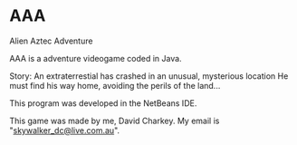 # AAA
Alien Aztec Adventure

AAA is a adventure videogame coded in Java.

Story:
An extraterrestial has crashed in an unusual, mysterious location
He must find his way home, avoiding the perils of the land...


This program was developed in the NetBeans IDE.


This game was made by me, David Charkey.
My email is "skywalker_dc@live.com.au".
